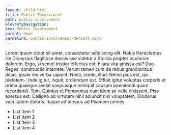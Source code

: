 ```yaml
---
layout: child.html
title: Public Involvement
path: public-involvement
eleventyNavigation:
key: Public Involvement
parent: Home
permalink: public-involvement/default.aspx
---
```

Lorem ipsum dolor sit amet, consectetur adipiscing elit. Nobis Heracleotes ille Dionysius flagitiose descivisse videtur a Stoicis propter oculorum dolorem. Ergo, si semel tristior effectus est, hilara vita amissa est? Duo Reges: constructio interrete. Verum tamen cum de rebus grandioribus dicas, ipsae res verba rapiunt; Nosti, credo, illud: Nemo pius est, qui pietatem-; Inde igitur, inquit, ordiendum est. Effluit igitur voluptas corporis et prima quaeque avolat saepiusque relinquit causam paenitendi quam recordandi. Tum, Quintus et Pomponius cum idem se velle dixissent, Piso exorsus est. Callipho ad virtutem nihil adiunxit nisi voluptatem, Diodorus vacuitatem doloris. Itaque ad tempus ad Pisonem omnes.

<ul>
  <li>List Item 1</li>
  <li>List Item 2</li>
  <li>List Item 3</li>
  <li>List Item 4</li>
</ul>
